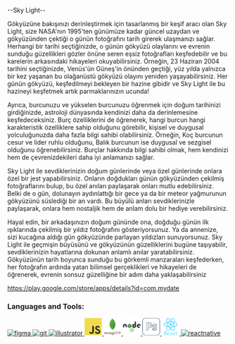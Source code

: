 --Sky Light--

Gökyüzüne bakışınızı derinleştirmek için tasarlanmış bir keşif aracı olan Sky Light, size NASA'nın 1995'ten günümüze kadar güncel uzaydan ve gökyüzünden çektiği o günün fotoğrafını tarih girerek ulaşmanızı sağlar. Herhangi bir tarihi seçtiğinizde, o günün gökyüzü olaylarını ve evrenin sunduğu güzellikleri gözler önüne seren eşsiz fotoğrafları keşfedebilir ve bu karelerin arkasındaki hikayeleri okuyabilirsiniz. Örneğin, 23 Haziran 2004 tarihini seçtiğinizde, Venüs'ün Güneş'in önünden geçtiği, yüz yılda yalnızca bir kez yaşanan bu olağanüstü gökyüzü olayını yeniden yaşayabilirsiniz. Her günün gökyüzü, keşfedilmeyi bekleyen bir hazine gibidir ve Sky Light ile bu hazineyi keşfetmek artık parmaklarınızın ucunda!

Ayrıca, burcunuzu ve yükselen burcunuzu öğrenmek için doğum tarihinizi girdiğinizde, astroloji dünyasında kendinizi daha da derinlemesine keşfedeceksiniz. Burç özelliklerini de öğrenerek, hangi burcun hangi karakteristik özelliklere sahip olduğunu görebilir, kişisel ve duygusal yolculuğunuzda daha fazla bilgi sahibi olabilirsiniz. Örneğin, Koç burcunun cesur ve lider ruhlu olduğunu, Balık burcunun ise duygusal ve sezgisel olduğunu öğrenebilirsiniz. Burçlar hakkında bilgi sahibi olmak, hem kendinizi hem de çevrenizdekileri daha iyi anlamanızı sağlar.

Sky Light ile sevdiklerinizin doğum günlerinde veya özel günlerinde onlara özel bir jest yapabilirsiniz. Onların doğdukları günün gökyüzünden çekilmiş fotoğraflarını bulup, bu özel anıları paylaşarak onları mutlu edebilirsiniz. Belki de o gün, dolunayın aydınlattığı bir gece ya da bir meteor yağmurunun gökyüzünü süslediği bir an vardı. Bu büyülü anları sevdiklerinizle paylaşarak, onlara hem nostaljik hem de anlam dolu bir hediye verebilirsiniz.

Hayal edin, bir arkadaşınızın doğum gününde ona, doğduğu günün ilk ışıklarında çekilmiş bir yıldız fotoğrafını gösteriyorsunuz. Ya da annenize, sizi kucağına aldığı gün gökyüzünde parlayan yıldızları sunuyorsunuz. Sky Light ile geçmişin büyüsünü ve gökyüzünün güzelliklerini bugüne taşıyabilir, sevdiklerinizin hayatlarına dokunan anlamlı anılar yaratabilirsiniz. Gökyüzünün tarih boyunca sunduğu bu görkemli manzaraları keşfederken, her fotoğrafın ardında yatan bilimsel gerçeklikleri ve hikayeleri de öğrenerek, evrenin sonsuz güzelliğine bir adım daha yaklaşabilirsiniz

https://play.google.com/store/apps/details?id=com.mydate

<h3 align="left">Languages and Tools:</h3>
<p align="left"> <a href="https://www.figma.com/" target="_blank" rel="noreferrer"> <img src="https://www.vectorlogo.zone/logos/figma/figma-icon.svg" alt="figma" width="40" height="40"/> </a> <a href="https://git-scm.com/" target="_blank" rel="noreferrer"> <img src="https://www.vectorlogo.zone/logos/git-scm/git-scm-icon.svg" alt="git" width="40" height="40"/> </a> <a href="https://www.adobe.com/in/products/illustrator.html" target="_blank" rel="noreferrer"> <img src="https://www.vectorlogo.zone/logos/adobe_illustrator/adobe_illustrator-icon.svg" alt="illustrator" width="40" height="40"/> </a> <a href="https://developer.mozilla.org/en-US/docs/Web/JavaScript" target="_blank" rel="noreferrer"> <img src="https://raw.githubusercontent.com/devicons/devicon/master/icons/javascript/javascript-original.svg" alt="javascript" width="40" height="40"/> </a> <a href="https://www.mongodb.com/" target="_blank" rel="noreferrer"> <img src="https://raw.githubusercontent.com/devicons/devicon/master/icons/mongodb/mongodb-original-wordmark.svg" alt="mongodb" width="40" height="40"/> </a> <a href="https://nodejs.org" target="_blank" rel="noreferrer"> <img src="https://raw.githubusercontent.com/devicons/devicon/master/icons/nodejs/nodejs-original-wordmark.svg" alt="nodejs" width="40" height="40"/> </a> <a href="https://www.photoshop.com/en" target="_blank" rel="noreferrer"> <img src="https://raw.githubusercontent.com/devicons/devicon/master/icons/photoshop/photoshop-line.svg" alt="photoshop" width="40" height="40"/> </a> <a href="https://reactjs.org/" target="_blank" rel="noreferrer"> <img src="https://raw.githubusercontent.com/devicons/devicon/master/icons/react/react-original-wordmark.svg" alt="react" width="40" height="40"/> </a> <a href="https://reactnative.dev/" target="_blank" rel="noreferrer"> <img src="https://reactnative.dev/img/header_logo.svg" alt="reactnative" width="40" height="40"/> </a> </p>

